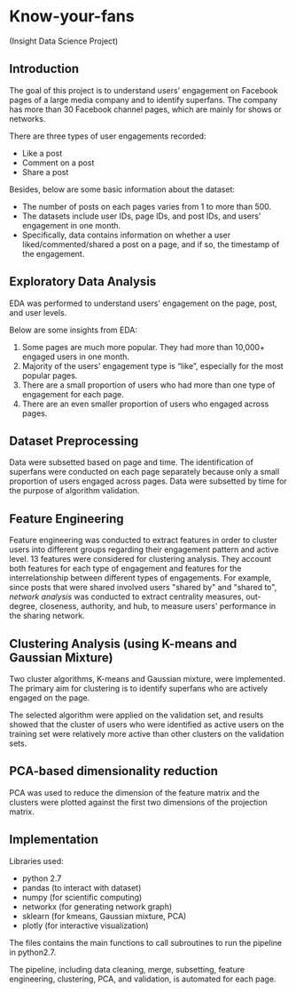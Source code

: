 # Know-your-fans
(Insight Data Science Project)

## Introduction
The goal of this project is to understand users' engagement on Facebook pages of a large media company and to identify superfans. The company has more than 30 Facebook channel pages, which are mainly for shows or networks. 

There are three types of user engagements recorded: 
* Like a post
* Comment on a post
* Share a post

Besides, below are some basic information about the dataset:
* The number of posts on each pages varies from 1 to more than 500.
* The datasets include user IDs, page IDs, and post IDs, and users' engagement in one month. 
* Specifically, data contains information on whether a user liked/commented/shared a post on a page, and if so, the timestamp of the engagement.

## Exploratory Data Analysis

EDA was performed to understand users' engagement on the page, post, and user levels. 

Below are some insights from EDA:
1. Some pages are much more popular. They had more than 10,000+ engaged users in one month.
2. Majority of the users' engagement type is “like”, especially for the most popular pages.
3. There are a small proportion of users who had more than one type of engagement for each page.
4. There are an even smaller proportion of users who engaged across pages.

## Dataset Preprocessing

Data were subsetted based on page and time. The identification of superfans were conducted on each page separately because only a small proportion of users engaged across pages. Data were subsetted by time for the purpose of algorithm validation.

## Feature Engineering

Feature engineering was conducted to extract features in order to cluster users into different groups regarding their engagement pattern and active level. 13 features were considered for clustering analysis. They account both features for each type of engagement and features for the interrelationship between different types of engagements. 
For example, since posts that were shared involved users "shared by" and "shared to", *network analysis* was conducted to extract centrality measures, out-degree, closeness, authority, and hub, to measure users' performance in the sharing network.

## Clustering Analysis (using K-means and Gaussian Mixture)

Two cluster algorithms, K-means and Gaussian mixture, were implemented. The primary aim for clustering is to identify superfans who are actively engaged on the page. 

The selected algorithm were applied on the validation set, and results showed that the cluster of users who were identified as active users on the training set were relatively more active than other clusters on the validation sets.

## PCA-based dimensionality reduction
PCA was used to reduce the dimension of the feature matrix and the clusters were plotted against the first two dimensions of the projection matrix.


## Implementation
Libraries used:
* python 2.7
* pandas (to interact with dataset)
* numpy (for scientific computing)
* networkx (for generating network graph)
* sklearn (for kmeans, Gaussian mixture, PCA)
* plotly (for interactive visualization)


The files contains the main functions to call subroutines to run the pipeline in python2.7. 

The pipeline, including data cleaning, merge, subsetting, feature engineering, clustering, PCA, and validation, is automated for each page.
